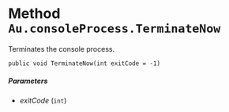 # Method `Au.consoleProcess.TerminateNow`

Terminates the console process.

```
public void TerminateNow(int exitCode = -1)
```

##### Parameters

- *exitCode*  (`int`)